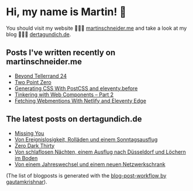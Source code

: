 # Hi, my name is Martin! 👋 
You should visit my website 👨🏼‍💻  [martinschneider.me](https://martinschneider.me) and take a look at my blog 🤷🏼‍♂️ [dertagundich.de](https://www.dertagundich.de).

## Posts I've written recently on martinschneider.me
<!-- MSME-POST-LIST:START -->
- [Beyond Tellerrand 24](https://martinschneider.me/articles/beyond-tellerrand-24/)
- [Two Point Zero](https://martinschneider.me/articles/two-point-zero/)
- [Generating CSS With PostCSS and eleventy.before](https://martinschneider.me/articles/generating-css-with-postcss-and-eleventy-before/)
- [Tinkering with Web Components – Part 2](https://martinschneider.me/articles/tinkering-with-web-components-part-2/)
- [Fetching Webmentions With Netlify and Eleventy Edge](https://martinschneider.me/articles/fetching-webmentions-with-netlify-and-eleventy-edge/)
<!-- MSME-POST-LIST:END -->

## The latest posts on dertagundich.de
<!-- DTUI-POST-LIST:START -->
- [Missing You](https://www.dertagundich.de/2025/01/missing-you)
- [Von Ereignislosigkeit, Rolläden und einem Sonntagsausflug](https://www.dertagundich.de/2025/01/von-ereignislosigkeit-rolladen-und-einem-sonntagsausflug)
- [Zero Dark Thirty](https://www.dertagundich.de/2025/01/zero-dark-thirty)
- [Von schlaflosen Nächten, einem Ausflug nach Düsseldorf und Löchern im Boden](https://www.dertagundich.de/2025/01/von-schlaflosen-nachten-einem-ausflug-nach-dusseldorf-und-lochern-im-boden)
- [Von einem Jahreswechsel und einem neuen Netzwerkschrank](https://www.dertagundich.de/2025/01/von-einem-jahreswechsel-und-einem-neuen-netzwerkschrank)
<!-- DTUI-POST-LIST:END -->

(The list of blogposts is generated with the [blog-post-workflow by gautamkrishnar](https://github.com/gautamkrishnar/blog-post-workflow)).
